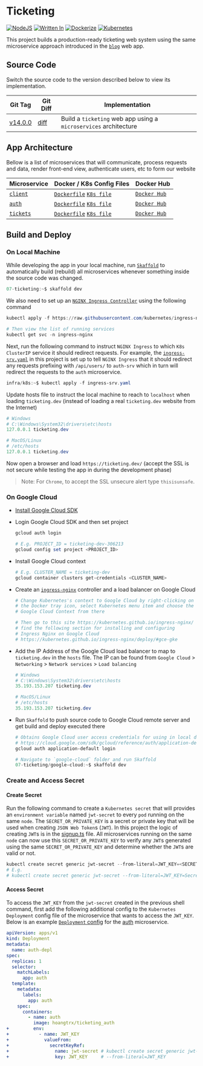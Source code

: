 # Ticketing

[![NodeJS](https://img.shields.io/badge/Node.js-444?style=flat&logo=Node.js)](https://nodejs.org/)
[![Written In](https://img.shields.io/badge/TypeScript-FFF?style=flat&logo=TypeScript)](https://www.typescriptlang.org/)
[![Dockerize](https://img.shields.io/badge/Docker-FFF?style=flat&logo=Docker)](https://www.docker.com/)
[![Kubernetes](https://img.shields.io/badge/Kubernetes-FFF?style=flat&logo=Kubernetes)](https://kubernetes.io/)

This project builds a production-ready ticketing web system using the same microservice approach introduced in the [`blog`](../06-blog) web app.

## Source Code

Switch the source code to the version described below to view its implementation.

| Git Tag | Git Diff | Implementation |
|---------|----------|----------------|
| [v14.0.0](https://github.com/TranXuanHoang/NodeJS/releases/tag/v14.0.0) | [diff](https://github.com/TranXuanHoang/NodeJS/compare/v13.0.0...v14.0.0) | Build a `ticketing` web app using a `microservices` architecture |

## App Architecture

Bellow is a list of microservices that will communicate, process requests and data, render front-end view, authenticate users, etc to form our website

| Microservice | Docker / K8s Config Files | Docker Hub |
|--------------|---------------------------|------------|
| [`client`](./client) | [`Dockerfile`](./client/Dockerfile) [`K8s file`](./infra/k8s/client-depl.yaml) | [`Docker Hub`](https://hub.docker.com/r/hoangtrx/ticketing_client) |
| [`auth`](./auth) | [`Dockerfile`](./auth/Dockerfile) [`K8s file`](./infra/k8s/auth-depl.yaml) | [`Docker Hub`](https://hub.docker.com/r/hoangtrx/ticketing_auth) |
| [`tickets`](./tickets) | [`Dockerfile`](./tickets/Dockerfile) [`K8s file`](./infra/k8s/tickets-depl.yaml) | [`Docker Hub`](https://hub.docker.com/r/hoangtrx/ticketing_tickets) |

## Build and Deploy

### On Local Machine

While developing the app in your local machine, run [`Skaffold`](https://skaffold.dev/) to automatically build (rebuild) all microservices whenever something inside the source code was changed.

```powershell
07-ticketing:~$ skaffold dev
```

We also need to set up an [`NGINX Ingress Controller`](https://kubernetes.github.io/ingress-nginx/) using the following command

```powershell
kubectl apply -f https://raw.githubusercontent.com/kubernetes/ingress-nginx/controller-v0.44.0/deploy/static/provider/cloud/deploy.yaml

# Then view the list of running services
kubectl get svc -n ingress-nginx
```

Next, run the following command to instruct `NGINX Ingress` to which `K8s ClusterIP` service it should redirect requests. For example, the [`ingress-srv.yaml`](./infra/k8s/ingress-srv.yaml) in this project is set up to tell `NGINX Ingress` that it should redirect any requests prefixing with `/api/users/` to `auth-srv` which in turn will redirect the requests to the `auth` microservice.

```powershell
infra/k8s:~$ kubectl apply -f ingress-srv.yaml
```

Update hosts file to instruct the local machine to reach to `localhost` when loading `ticketing.dev` (instead of loading a real `ticketing.dev` website from the Internet)

```powershell
# Windows
# C:\Windows\System32\drivers\etc\hosts
127.0.0.1 ticketing.dev

# MacOS/Linux
# /etc/hosts
127.0.0.1 ticketing.dev
```

Now open a browser and load `https://ticketing.dev/` (accept the SSL is not secure while testing the app in during the development phase)

> Note: For `Chrome`, to accept the SSL unsecure alert type `thisisunsafe`.

### On Google Cloud

* [Install Google Cloud SDK](https://cloud.google.com/sdk/docs/install)
* Login Google Cloud SDK and then set project

  ```powershell
  gcloud auth login

  # E.g. PROJECT_ID = ticketing-dev-306213
  gcloud config set project <PROJECT_ID>
  ```

* Install Google Cloud context

  ```powershell
  # E.g. CLUSTER_NAME = ticketing-dev
  gcloud container clusters get-credentials <CLUSTER_NAME>
  ```

* Create an [`ingress-nginx`](https://kubernetes.github.io/ingress-nginx/) controller and a load balancer on Google Cloud

  ```powershell
  # Change Kubernetes's context to Google Cloud by right-clicking on
  # the Docker tray icon, select Kubernetes menu item and choose the
  # Google Cloud Context from there

  # Then go to this site https://kubernetes.github.io/ingress-nginx/
  # find the following section for installing and configuring
  # Ingress Nginx on Google Cloud
  # https://kubernetes.github.io/ingress-nginx/deploy/#gce-gke
  ```

* Add the IP Address of the Google Cloud load balancer to map to `ticketing.dev` in the `hosts` file. The IP can be found from `Google Cloud` > `Networking` > `Network services` > `Load balancing`

  ```powershell
  # Windows
  # C:\Windows\System32\drivers\etc\hosts
  35.193.153.207 ticketing.dev

  # MacOS/Linux
  # /etc/hosts
  35.193.153.207 ticketing.dev
  ```

* Run `Skaffold` to push source code to Google Cloud remote server and get build and deploy executed there

  ```powershell
  # Obtains Google Cloud user access credentials for using in local development machine
  # https://cloud.google.com/sdk/gcloud/reference/auth/application-default/login
  gcloud auth application-default login

  # Navigate to `google-cloud` folder and run Skaffold
  07-ticketing/google-cloud:~$ skaffold dev
  ```

### Create and Access Secret

#### Create Secret

Run the following command to create a `Kubernetes secret` that will provides an `environment variable` named `jwt-secret` to every `pod` running on the same `node`. The `SECRET_OR_PRIVATE_KEY` is a secret or private key that will be used when creating `JSON Web Token`s (`JWT`). In this project the logic of creating `JWT`s is in the [signup.ts](./auth/src/routes/signup.ts) file. All microservices running on the same `node` can now use this `SECRET_OR_PRIVATE_KEY` to verify any `JWT`s generated using the same `SECRET_OR_PRIVATE_KEY` and determine whether the `JWT`s are valid or not.

```powershell
kubectl create secret generic jwt-secret --from-literal=JWT_KEY=<SECRET_OR_PRIVATE_KEY>
# E.g.
# kubectl create secret generic jwt-secret --from-literal=JWT_KEY=SecretOrPrivateKey
```

#### Access Secret

To access the `JWT_KEY` from the `jwt-secret` created in the previous shell command, first add the following additional config to the `Kubernetes Deployment` config file of the microservice that wants to access the `JWT_KEY`. Below is an example [`Deployment` config](./infra/k8s/auth-depl.yaml) for the [auth](./auth) microservice.

```yml
apiVersion: apps/v1
kind: Deployment
metadata:
  name: auth-depl
spec:
  replicas: 1
  selector:
    matchLabels:
      app: auth
  template:
    metadata:
      labels:
        app: auth
    spec:
      containers:
        - name: auth
          image: hoangtrx/ticketing_auth
+         env:
+           - name: JWT_KEY
+             valueFrom:
+               secretKeyRef:
+                 name: jwt-secret # kubectl create secret generic jwt-secret
+                 key: JWT_KEY     # --from-literal=JWT_KEY
```
